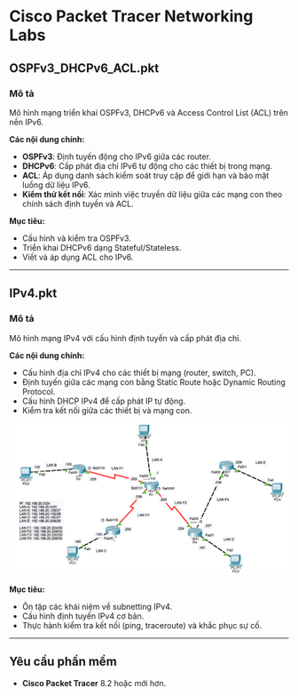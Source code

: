 # Cisco Packet Tracer Networking Labs

## OSPFv3_DHCPv6_ACL.pkt
### Mô tả
Mô hình mạng triển khai OSPFv3, DHCPv6 và Access Control List (ACL) trên nền IPv6.

**Các nội dung chính:**
- **OSPFv3**: Định tuyến động cho IPv6 giữa các router.
- **DHCPv6**: Cấp phát địa chỉ IPv6 tự động cho các thiết bị trong mạng.
- **ACL**: Áp dụng danh sách kiểm soát truy cập để giới hạn và bảo mật luồng dữ liệu IPv6.
- **Kiểm thử kết nối**: Xác minh việc truyền dữ liệu giữa các mạng con theo chính sách định tuyến và ACL.

**Mục tiêu:**
- Cấu hình và kiểm tra OSPFv3.
- Triển khai DHCPv6 dạng Stateful/Stateless.
- Viết và áp dụng ACL cho IPv6.

---

## IPv4.pkt
### Mô tả
Mô hình mạng IPv4 với cấu hình định tuyến và cấp phát địa chỉ.

**Các nội dung chính:**
- Cấu hình địa chỉ IPv4 cho các thiết bị mạng (router, switch, PC).
- Định tuyến giữa các mạng con bằng Static Route hoặc Dynamic Routing Protocol.
- Cấu hình DHCP IPv4 để cấp phát IP tự động.
- Kiểm tra kết nối giữa các thiết bị và mạng con.

![Mô hình mạng](https://github.com/honganhngyn/Basic-IPv4-vs-IPv6-configuration/blob/main/IPv4.png)

**Mục tiêu:**
- Ôn tập các khái niệm về subnetting IPv4.
- Cấu hình định tuyến IPv4 cơ bản.
- Thực hành kiểm tra kết nối (ping, traceroute) và khắc phục sự cố.

---

## Yêu cầu phần mềm
- **Cisco Packet Tracer** 8.2 hoặc mới hơn.

